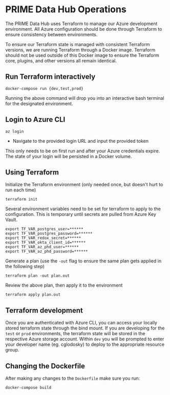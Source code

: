 # PRIME Data Hub Operations

The PRIME Data Hub uses Terraform to manage our Azure development environment. All Azure configuration should be done through Terraform to ensure consistency between environments.

To ensure our Terraform state is managed with consistent Terraform versions, we are running Terraform through a Docker image. Terraform should not be used outside of this Docker image to ensure the Terraform core, plugins, and other versions all remain identical.


## Run Terraform interactively

```docker-compose run {dev,test,prod}```

Running the above command will drop you into an interactive bash terminal for the designated environment.


## Login to Azure CLI

```az login```
- Navigate to the provided login URL and input the provided token

This only needs to be on first run and after your Azure credentials expire. The state of your login will be persisted in a Docker volume.


## Using Terraform

Initialize the Terraform environment (only needed once, but doesn't hurt to run each time)
```
terraform init
```

Several environment variables need to be set for terraform to apply to
the configuration.  This is temporary until secrets are pulled from
Azure Key Vault.
```
export TF_VAR_postgres_user=******
export TF_VAR_postgres_password=******
export TF_VAR_redox_secret=******
export TF_VAR_okta_client_id=******
export TF_VAR_az_phd_user=******
export TF_VAR_az_phd_password=******
```

Generate a plan (use the  `-out` flag to ensure the same plan gets applied in the following step)
```
terraform plan -out plan.out
```

Review the above plan, then apply it to the environment
```
terraform apply plan.out
```


## Terraform development

Once you are authenticated with Azure CLI, you can access your locally stored terraform state through the bind mount.  If you are developing for the `test` or `prod` environments, the terraform state will be stored in the respective Azure storage account. Within `dev` you will be prompted to enter your developer name (eg. cglodosky) to deploy to the appropriate resource group.


## Changing the Dockerfile

After making any changes to the `Dockerfile` make sure you run:

```
docker-compose build
```